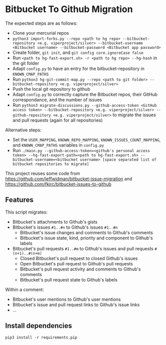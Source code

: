 # Bitbucket To Github Migration

The expected steps are as follows:
* Clone your mercurial repos
* `python3 import-forks.py --repo <path to hg repo> --bitbucket-repository <e.g. viperproject/silver> --bitbucket-username <Bitbucket username> --bitbucket-password <Bitbucket app password>`
* Create folder, `git init`, and `git config core.ignoreCase false`
* Run `<path to hg-fast-export.sh> -r <path to hg repo> --hg-hash` in the git folder
* Adapt `config.py` to have an entry for the bitbucket-repository in `KNOWN_CMAP_PATHS`
* Run `python3 hg-git-commit-map.py --repo <path to git folder> --bitbucket-repository <e.g. viperproject/silver>`
* Push the local git repository to github
* Adapt `config.py` to correctly capture the Bitbucket repos, their GitHub correspondance, and the number of issues
* Run `python3 migrate-discussions.py --github-access-token <GitHub access token> --bitbucket-repository <e.g. viperproject/silver> --github-repository <e.g. viperproject/silver>` to migrate the issues and pull requests (again for all repositories)

Alternative steps:
* Set the `USER_MAPPING`, `KNOWN_REPO_MAPPING`, `KNOWN_ISSUES_COUNT_MAPPING`, and `KNOWN_CMAP_PATHS` variables in `config.py`
* Run `./main.py --github-access-token=<github's personal access token> --hg-fast-export-path=<path to hg-fast-export.sh> --bitbucket-username=<bitbucket username> [space separated list of bitbucket repositories to migrate]`

This project reuses some code from https://github.com/jeffwidman/bitbucket-issue-migration and https://github.com/fkirc/bitbucket-issues-to-github

## Features

This script migrates:

* Bitbucket's attachments to Github's gists
* Bitbucket's issues `#1..#n` to Github's issues `#1..#n`
  * Bitbucket's issue changes and comments to Github's comments
  * Bitbucket's issue state, kind, priority and component to Github's labels
* Bitbucket's pull requests `#1..#m` to Github's issues and pull requests `#(n+1)..#(n+m)`
  * Closed Bitbucket's pull request to closed Github's issues
  * Open Bitbucket's pull request to Github's pull requests
  * Bitbucket's pull request activity and comments to Github's comments
  * Bitbucket's pull request state to Github's labels

Within a comment:

* Bitbucket's user mentions to Github's user mentions
* Bitbucket's issue and pull request links to Github's issue links
* ...


## Install dependencies

`pip3 install -r requirements.pip`
